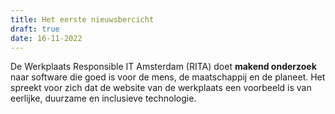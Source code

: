 ```yaml
---
title: Het eerste nieuwsbercicht
draft: true
date: 16-11-2022
---
```

De Werkplaats Responsible IT Amsterdam (RITA) doet **makend onderzoek** naar software die goed is voor de mens, de maatschappij en de planeet. Het spreekt voor zich dat de website van de werkplaats een voorbeeld is van eerlijke, duurzame en inclusieve technologie.